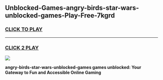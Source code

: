 
## Unblocked-Games-angry-birds-star-wars-unblocked-games-Play-Free-7kgrd
<h3>
<a href="https://premium76.site?title=angry-birds-star-wars-unblocked-games&ref=10A">CLICK TO PLAY</a></h3>
<hr>

<h3>
<a href="https://premium76.site?title=angry-birds-star-wars-unblocked-games&ref=10A">CLICK 2 PLAY</a>
  
</h3>

<a href="https://premium76.site?title=angry-birds-star-wars-unblocked-games&ref=10A"><img src="https://clearcache.store/games.png"></a>


**angry-birds-star-wars-unblocked-games games unblocked: Your Gateway to Fun and Accessible Online Gaming**
